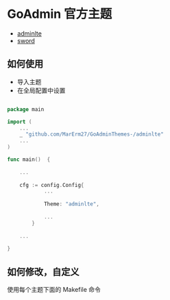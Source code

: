 # GoAdmin 官方主题

- [adminlte](https://github.com/MarErm27/GoAdminThemes-/tree/master/adminlte)
- [sword](https://github.com/MarErm27/GoAdminThemes-/tree/master/sword)

## 如何使用

- 导入主题
- 在全局配置中设置
 
```go

package main

import (
	...
	_ "github.com/MarErm27/GoAdminThemes-/adminlte"
	...
)

func main()  {
	
	...
	
	cfg := config.Config{
    		...
    		
    		Theme: "adminlte",
    		
    		...
    	}
	
	...
 
}

```

## 如何修改，自定义

使用每个主题下面的 Makefile 命令